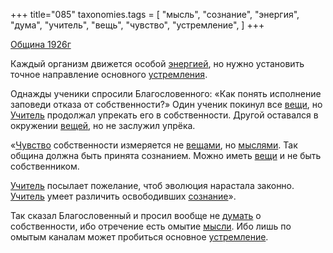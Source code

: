 +++
title="085"
taxonomies.tags = [
 "мысль",
 "сознание",
 "энергия",
 "дума",
 "учитель",
 "вещь",
 "чувство",
 "устремление",
]
+++

[Община 1926г](/agni/1926)

Каждый организм движется особой [энергией](/tags/энергия), но нужно установить точное направление основного [устремления](/tags/устремление).    

Однажды ученики спросили Благословенного: «Как понять исполнение заповеди отказа от собственности?» Один ученик покинул все [вещи](/tags/вещь), но [Учитель](/tags/учитель) продолжал упрекать его в собственности. Другой оставался в окружении [вещей](/tags/вещь), но не заслужил упрёка.   

«[Чувство](/tags/чувство) собственности измеряется не [вещами](/tags/вещь), но [мыслями](/tags/мысль). Так община должна быть принята сознанием. Можно иметь [вещи](/tags/вещь) и не быть собственником.   

[Учитель](/tags/учитель) посылает пожелание, чтоб эволюция нарастала законно. [Учитель](/tags/учитель) умеет различить освободивших [сознание](/tags/сознание)».   

Так сказал Благословенный и просил вообще не [думать](/tags/дума) о собственности, ибо отречение есть омытие [мысли](/tags/мысль). Ибо лишь по омытым каналам может пробиться основное [устремление](/tags/устремление).   

